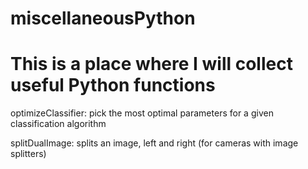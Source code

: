 # miscellaneousPython

# This is a place where I will collect useful Python functions

optimizeClassifier: pick the most optimal parameters for a given classification algorithm 

splitDualImage: splits an image, left and right (for cameras with image splitters)

